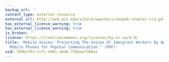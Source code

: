 ```yaml
---
backup_url: ''
content_type: external-resource
external_url: http://web.mit.edu/schock/www/docs/vozmob-chapter-cra.pdf
has_external_licence_warning: true
has_external_license_warning: true
is_broken: ''
license: https://creativecommons.org/licenses/by-nc-sa/4.0/
title: 'Mobile Voices: Projecting The Voices Of Immigrant Workers By Appropriating
  Mobile Phones for Popular Communication." (PDF)'
uid: 7b9b1f63-ccfc-4401-a6ab-7364aaf369a1
---
```

